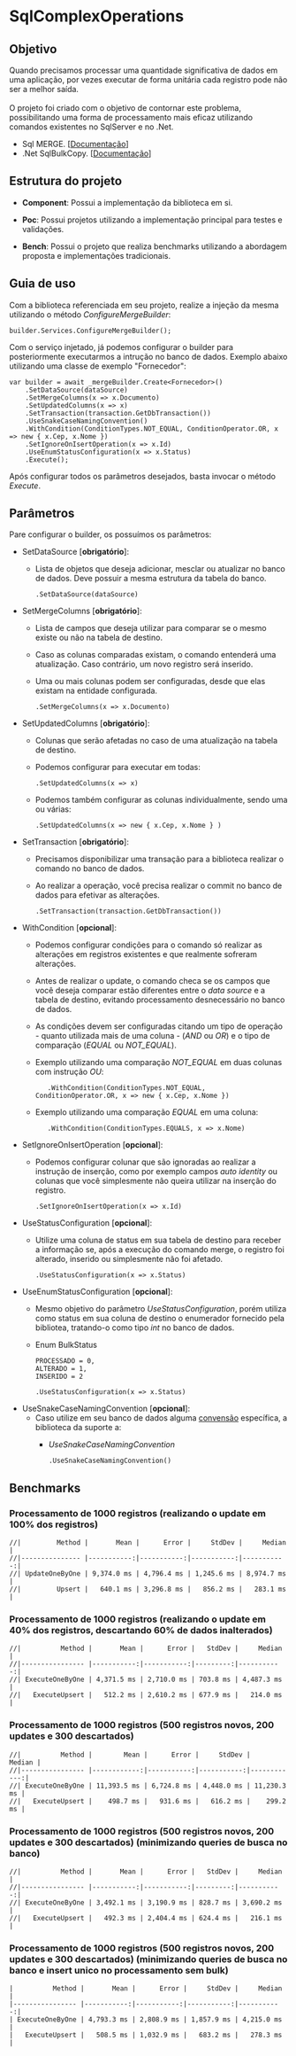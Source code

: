 # SqlComplexOperations

## Objetivo

Quando precisamos processar uma quantidade significativa de dados em uma aplicação, por vezes executar de forma unitária cada registro pode não ser a melhor saída.
<br><br>
O projeto foi criado com o objetivo de contornar este problema, possibilitando uma forma de processamento mais eficaz utilizando comandos existentes no SqlServer e no .Net.
- Sql MERGE. [[Documentação](https://learn.microsoft.com/pt-br/sql/t-sql/statements/merge-transact-sql?view=sql-server-ver16)]
- .Net SqlBulkCopy. [[Documentação](https://learn.microsoft.com/en-us/dotnet/api/system.data.sqlclient.sqlbulkcopy?view=dotnet-plat-ext-7.0)]

## Estrutura do projeto

- **Component**:
Possui a implementação da biblioteca em si.

- **Poc**:
Possui projetos utilizando a implementação principal para testes e validações.

- **Bench**:
Possui o projeto que realiza benchmarks utilizando a abordagem proposta e implementações tradicionais.

## Guia de uso

Com a biblioteca referenciada em seu projeto, realize a injeção da mesma utilizando o método *ConfigureMergeBuilder*:

    builder.Services.ConfigureMergeBuilder();

Com o serviço injetado, já podemos configurar o builder para posteriormente executarmos a intrução no banco de dados. Exemplo abaixo utilizando uma classe de exemplo "Fornecedor":

    var builder = await _mergeBuilder.Create<Fornecedor>()
        .SetDataSource(dataSource)
        .SetMergeColumns(x => x.Documento)
        .SetUpdatedColumns(x => x)
        .SetTransaction(transaction.GetDbTransaction())
        .UseSnakeCaseNamingConvention()
        .WithCondition(ConditionTypes.NOT_EQUAL, ConditionOperator.OR, x => new { x.Cep, x.Nome })
        .SetIgnoreOnIsertOperation(x => x.Id)
        .UseEnumStatusConfiguration(x => x.Status)
        .Execute();

Após configurar todos os parâmetros desejados, basta invocar o método *Execute*.

## Parâmetros

Pare configurar o builder, os possuímos os parâmetros:

- SetDataSource [**obrigatório**]:
  - Lista de objetos que deseja adicionar, mesclar ou atualizar no banco de dados. Deve possuir a mesma estrutura da tabela do banco.

        .SetDataSource(dataSource)

- SetMergeColumns [**obrigatório**]:
  - Lista de campos que deseja utilizar para comparar se o mesmo existe ou não na tabela de destino.
  - Caso as colunas comparadas existam, o comando entenderá uma atualização. Caso contrário, um novo registro será inserido.
  - Uma ou mais colunas podem ser configuradas, desde que elas existam na entidade configurada.

        .SetMergeColumns(x => x.Documento)

- SetUpdatedColumns [**obrigatório**]:
  - Colunas que serão afetadas no caso de uma atualização na tabela de destino.
  - Podemos configurar para executar em todas:

        .SetUpdatedColumns(x => x)
  
  - Podemos também configurar as colunas individualmente, sendo uma ou várias:

        .SetUpdatedColumns(x => new { x.Cep, x.Nome } )


- SetTransaction [**obrigatório**]:
  - Precisamos disponibilizar uma transação para a biblioteca realizar o comando no banco de dados.
  - Ao realizar a operação, você precisa realizar o commit no banco de dados para efetivar as alterações.
 
        .SetTransaction(transaction.GetDbTransaction())  

- WithCondition [**opcional**]:
  - Podemos configurar condições para o comando só realizar as alterações em registros existentes e que realmente sofreram alterações.
  - Antes de realizar o update, o comando checa se os campos que você deseja comparar estão diferentes entre o *data source* e a tabela de destino, evitando processamento desnecessário no banco de dados.
  - As condições devem ser configuradas citando um tipo de operação - quanto utilizada mais de uma coluna - (*AND* ou *OR*) e o tipo de comparação (*EQUAL* ou *NOT_EQUAL*).
  - Exemplo utilizando uma comparação *NOT_EQUAL* em duas colunas com instrução *OU*:

           .WithCondition(ConditionTypes.NOT_EQUAL, ConditionOperator.OR, x => new { x.Cep, x.Nome })

  - Exemplo utilizando uma comparação *EQUAL* em uma coluna:

           .WithCondition(ConditionTypes.EQUALS, x => x.Nome)
  
- SetIgnoreOnIsertOperation [**opcional**]:
  - Podemos configurar colunar que são ignoradas ao realizar a instrução de inserção, como por exemplo campos *auto identity* ou colunas que você simplesmente não queira utilizar na inserção do registro.

        .SetIgnoreOnIsertOperation(x => x.Id)

- UseStatusConfiguration [**opcional**]:
  - Utilize uma coluna de status em sua tabela de destino para receber a informação se, após a execução do comando merge, o registro foi alterado, inserido ou simplesmente não foi afetado. 

        .UseStatusConfiguration(x => x.Status)
    
- UseEnumStatusConfiguration [**opcional**]:
  - Mesmo objetivo do parâmetro *UseStatusConfiguration*, porém utiliza como status em sua coluna de destino o enumerador fornecido pela bibliotea, tratando-o como tipo *int* no banco de dados.
  - Enum BulkStatus
 
        PROCESSADO = 0,
        ALTERADO = 1,
        INSERIDO = 2

        .UseStatusConfiguration(x => x.Status)

- UseSnakeCaseNamingConvention [**opcional**]:
  - Caso utilize em seu banco de dados alguma [convensão](https://github.com/efcore/EFCore.NamingConventions) específica, a biblioteca da suporte a:
      - *UseSnakeCaseNamingConvention*

            .UseSnakeCaseNamingConvention()

## Benchmarks

### Processamento de 1000 registros (realizando o update em 100% dos registros)

    //|         Method |       Mean |      Error |     StdDev |     Median |
    //|--------------- |-----------:|-----------:|-----------:|-----------:|
    //| UpdateOneByOne | 9,374.0 ms | 4,796.4 ms | 1,245.6 ms | 8,974.7 ms |
    //|         Upsert |   640.1 ms | 3,296.8 ms |   856.2 ms |   283.1 ms |

### Processamento de 1000 registros (realizando o update em 40% dos registros, descartando 60% de dados inalterados)

    //|          Method |       Mean |      Error |   StdDev |     Median |
    //|---------------- |-----------:|-----------:|---------:|-----------:|
    //| ExecuteOneByOne | 4,371.5 ms | 2,710.0 ms | 703.8 ms | 4,487.3 ms |
    //|   ExecuteUpsert |   512.2 ms | 2,610.2 ms | 677.9 ms |   214.0 ms |

### Processamento de 1000 registros (500 registros novos, 200 updates e 300 descartados)

    //|          Method |        Mean |      Error |     StdDev |      Median |
    //|---------------- |------------:|-----------:|-----------:|------------:|
    //| ExecuteOneByOne | 11,393.5 ms | 6,724.8 ms | 4,448.0 ms | 11,230.3 ms |
    //|   ExecuteUpsert |    498.7 ms |   931.6 ms |   616.2 ms |    299.2 ms |

### Processamento de 1000 registros (500 registros novos, 200 updates e 300 descartados) (minimizando queries de busca no banco)

    //|          Method |       Mean |      Error |   StdDev |     Median |
    //|---------------- |-----------:|-----------:|---------:|-----------:|
    //| ExecuteOneByOne | 3,492.1 ms | 3,190.9 ms | 828.7 ms | 3,690.2 ms |
    //|   ExecuteUpsert |   492.3 ms | 2,404.4 ms | 624.4 ms |   216.1 ms |

### Processamento de 1000 registros (500 registros novos, 200 updates e 300 descartados) (minimizando queries de busca no banco e insert unico no processamento sem bulk)
    
    |          Method |       Mean |      Error |     StdDev |     Median |
    |---------------- |-----------:|-----------:|-----------:|-----------:|
    | ExecuteOneByOne | 4,793.3 ms | 2,808.9 ms | 1,857.9 ms | 4,215.0 ms |
    |   ExecuteUpsert |   508.5 ms | 1,032.9 ms |   683.2 ms |   278.3 ms |    
